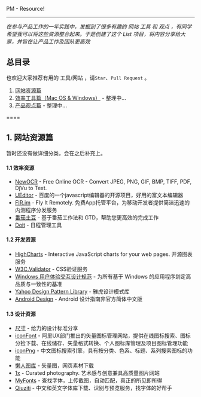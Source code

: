 PM - Resource!

----

*在参与产品工作的一年实践中，发掘到了很多有趣的 网站 工具 和 观点 ，有同学希望我可以将这些资源整合起来。于是创建了这个 List 项目，将内容分享给大家，并旨在让产品工作及团队更高效*

## 总目录

也欢迎大家推荐有用的 工具/网站 ，请`Star`、`Pull Request` 。

1. [网站资源篇]()
2. [效率工具篇（Mac OS & Windows）]() - 整理中...
3. [产品观点篇]() - 整理中...

====

## 1. 网站资源篇 

暂时还没有做详细分类，会在之后补充上。

#### 1.1 效率资源

+   [NewOCR](http://www.newocr.com/) - Free Online OCR - Convert JPEG, PNG, GIF, BMP, TIFF, PDF, DjVu to Text.
+   [UEditor](http://ueditor.baidu.com/website/onlinedemo.html) - 百度的一个javascript编辑器的开源项目，好用的富文本编辑器
+   [FIR.im](http://fir.im/) - Fly It Remotely. 免费App托管平台，为移动开发者提供简洁迅速的内测程序分发服务
+   [番茄土豆](https://pomotodo.com/) - 基于番茄工作法和 GTD，帮助您更高效的完成工作
+   [Doit](http://doitim.com/cn/) - 日程管理工具

#### 1.2 开发资源

+   [HighCharts](http://www.highcharts.com/) - Interactive JavaScript charts for your web pages. 开源图表服务
+   [W3C.Validator](http://validator.w3.org/) - CSS验证服务
+   [Windows 用户体验交互设计规范](http://www.uxguide.net/wiki/windows:Home) - 为所有基于 Windows 的应用程序划定高品质与一致性的基准
+   [Yahoo Design Pattern Library](https://developer.yahoo.com/ypatterns/social/people/reputation/index.html) - 雅虎设计模式库
+   [Android Design](http://www.apkbus.com/design/index.html) - Android 设计指南非官方简体中文版

#### 1.3 设计资源

+   [尺寸](http://chicun.in/) - 给力的设计标准分享
+   [iconFont](http://www.iconfont.cn) - 阿里UX部门推出的矢量图标管理网站，提供在线图标搜索、图标分捡下载、在线储存、矢量格式转换、个人图标库管理及项目图标管理功能
+   [iconPng](http://www.iconpng.com/) - 中文图标搜索引擎，具有按分类、色系、标题、系列搜索图标的功能
+   [懒人图库](http://www.lanrentuku.com/) - 矢量图，网页素材下载
+   [1x](http://1x.com/) - Curated photography. 艺术感与创意兼具高质量图片网站
+   [MyFonts](http://www.myfonts.com/WhatTheFont/) - 查找字体，上传截图，自动匹配，真正的所见即所得
+   [Qiuziti](http://www.qiuziti.com/) - 中文和英文字体库下载、识别与预览服务，找字体的好帮手


